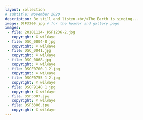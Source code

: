 ```yaml
---
layout: collection
# subtitle: November 2020
description: Be still and listen.<br/>The Earth is singing...
image: DSF3306.jpg # for the header and gallery page
images:
 - file: 20181124-_DSF1236-2.jpg
   copyright: © wildaye
 - file: DSC_0004-8.jpg
   copyright: © wildaye
 - file: DSC_0041.jpg
   copyright: © wildaye
 - file: DSC_0068.jpg
   copyright: © wildaye
 - file: DSCF0700-1-2.jpg
   copyright: © wildaye
 - file: DSCF0755-1-2.jpg
   copyright: © wildaye
 - file: DSCF9148 1.jpg
   copyright: © wildaye
 - file: DSF3007.jpg
   copyright: © wildaye
 - file: DSF3306.jpg
   copyright: © wildaye
---
```


